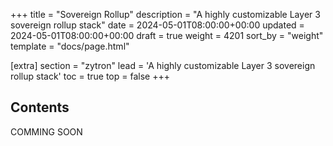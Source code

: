 +++
title = "Sovereign Rollup"
description = "A highly customizable Layer 3 sovereign rollup stack"
date = 2024-05-01T08:00:00+00:00
updated = 2024-05-01T08:00:00+00:00
draft = true
weight = 4201
sort_by = "weight"
template = "docs/page.html"

[extra]
section = "zytron"
lead = 'A highly customizable Layer 3 sovereign rollup stack'
toc = true
top = false
+++

## Contents
COMMING SOON
